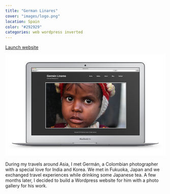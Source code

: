 ```yaml
---
title: "German Linares"
cover: "images/logo.png"
location: Spain
color: "#292929"
categories: web wordpress inverted
---
```


<p class="align-center">
<a class="btn" href="http://germanlinares.com/" target="_blank">Launch website</a>
</p>

![](./images/1.jpg)

During my travels around Asia, I met Germán, a Colombian photographer with a special love for India and Korea. We met in Fukuoka, Japan and we exchanged travel experiences while drinking some Japanese tea. A few months later, I decided to build a Wordpress website for him with a photo gallery for his work.
